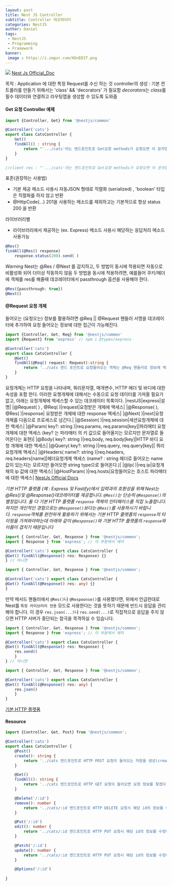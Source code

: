 ```yaml
---
layout: post
title: Nest JS Controller
subtitle: Controller 데코레이터
categories: NestJS
author: Daniel
tags: 
 - NestJS
 - Programming
 - Framework
banner:
 image : https://i.imgur.com/HGnED1T.png
---
```


![](https://i.imgur.com/HGnED1T.png)
[Nest Js Official_Doc]('https://docs.nestjs.com/controllers')

목적 : Application 에 대한 특정 Request를 수신 하는 것
controller의 생성 : 기본 컨트롤러를 만들기 위해서는 'class' && 'decorators' 가 필요함 
							*decorators*는 *class*를 필수 데이터와 연결하고 라우팅맵을 생성할 수 있도록 도와줌

#### Get 요청 Controller 예제
```ts
import {Controller, Get} from '@nestjs/common'

@Controller('cats')
export class CatsController {
	Get()
	findAll() : string {
		return "'.../cats'라는 엔드포인트로 Get요청 methods가 요청오면 이 문자열을 반환한다."
	}
}

//client res : "'.../cats'라는 엔드포인트로 Get요청 methods가 요청오면 이 문자열을 반환한다."
```

표준(권장하는 사용법)
- 기본 제공 메소드 사용시 자동JSON 형태로 직렬화 (serialized) , 'boolean' 타입은 직렬화를 하지 않고 반환 
- @HttpCode(...) 201을 사용하는 메소드를 제외하고는 기본적으로 항상 status 200 을 반환

라이브러리별
- 라이브러리에서 제공하는 (ex. Express) 메소드 사용시 해당하는 응답처리 메소드 사용가능
```ts
@Res() 
findAll(@Res() response)
	response.status(200).send( )
```

*Warning*
Nest는 @Res / @Next 를 감지하고, 두 방법이 동시에 적용되면 자동으로 비활성화 되어 더이상 작동하지 않음
두 방법을 동시에 적용하려면, 예를들어 쿠키/헤더에 객체를 res를 해줄때 데코레이터에서 passthrough 옵션을 사용해야 한다. 
```ts
@Res({passthrough: true})
@Next()
```

#### @Request 요청 개체
들어오는 (요청오는) 정보를 활용하려면 @Req || @Request 핸들러 서명을 데코레이터에 추가하여 
요청 들어오는 정보에 대한 접근이 가능해진다.

```ts
import {Controller, Get, Req} from '@nestjs/common'
import {Request} from 'express' // npm i @types/express

@Controller('cats')
export class CatsController {
	@Get()
	findAll(@Req() request: Request):string {
		return '../cats 엔드 포인트로 요청들어오는 객체는 @Req 핸들러로 정보에 액세스가 가능해진다.'
	}
}
```

요청개체는 HTTP 요청을 나타내며, 쿼리문자열, 매개변수, HTTP 헤더 및 바디에 대한 속성을 포함 한다.
이러한 요챙개체에 대해서는 수동으로 요청 데이터를 가져올 필요가 없고, 아래는 요청개체에 액세스할 수 있는 
데코레이터 목록이다.
|nestJS|express|설명|
|@Request( ) , @Req( )|request|요청받은 개체에 액세스|
|@Response( ), @Res( )|response| 요청받은 개체에 대한 response 액세스|
|@Next( )|next|요청개체를 다음으로 프로세스로 넘긴다.|
|@Session( )|req.session|세션요청개채에 대한 액세스|
|@Param( key?: string )|req.params, req.params[key]|파라매터 요청개체에 대한 액세스 (key? 는 파라매터 의 키 값으로 들어올지는 모르지만 문자열로 들어온다는 표현)|
|@Body( key?: string )|req.body, req.body[key]|HTTP 바디 요청 개채에 대한 액세스|
|@Query( key?: string )|req.query, req.query[key]| 쿼리요청개체 액세스|
|@Headers( name?: string )|req.headers, req.headers[name]|헤더요청개체 액세스 (name? : string 헤더로 들어오는 name값이 있는지는 모르지만 들어오면 string type으로 들어온다.)|
|@Ip( )|req.ip|요청개채의 ip 값에 대한 액세스|
|@HostParam( )|req.hosts|요청들어오는 호스트 파라매터에 대한 액세스|
[NestJs Official Docs]('https://docs.nestjs.com/controllers')

*기본 HTTP 플랫폼 (예 : Express 및 Fastify)에서 입력과의 호환성을 위해 Nest는 @Res()및 @Response()데코레이터를 제공합니다. `@Res()`는 단순히 `@Response()`의 별칭입니다. 둘 다 기본 HTTP 플랫폼 `response` 객체의 인터페이스를 직접 노출합니다. 하지만 개인적인 경험으로는 `@Response()`보다는 `@Res()`를 사용하시기 바랍니다. `response`객체를 완전하게 활용하기 위해서는 기본 HTTP 플랫폼의 `response`의 타이핑을 가져와야하는데 아래와 같이 `@Response()`와 기본 HTTP 플랫폼의 `response`와 이름이 겹치기 때문입니다*

```ts
import { Controller, Get, Response } from '@nestjs/common'; 
import { Response } from 'express'; // 이 부분에서 에러 

@Controller('cats') export class CatsController { 
@Get() findAll(@Response() res: Response) {} 
} // 아니면 

import { Controller, Get, Response } from '@nestjs/common'; 

@Controller('cats') export class CatsController { 
@Get() findAll(@Response() res: any) {} 
}
```
만약 메서드 핸들러에서 `@Res()`나 `@Respoonse()`를 사용했다면, 위에서 언급한대로 Nest를 `특정 라이브러리 전용` 모드로 사용한다는 것을 뜻하기 때문에 반드시 응답을 관리해야 합니다. 이 경우 `res.json(...)`나 `res.send(...)`로 직접적으로 응답을 주지 않으면 HTTP 서버가 중단되는 참극을 목격하실 수 있습니다.
```ts
import { Controller, Get, Response } from '@nestjs/common'; 
import { Response } from 'express'; // 이 부분에서 에러 

@Controller('cats') export class CatsController { 
@Get() findAll(@Response() res: Response) {
	res.send()
	} 
} // 아니면 

import { Controller, Get, Response } from '@nestjs/common'; 

@Controller('cats') export class CatsController { 
@Get() findAll(@Response() res: any) {
	res.json()
	} 
}
```

[기본 HTTP 플랫폼]('https://www.wisewiredbooks.com/nestjs/overview/02-controller-1.html')

#### Resource
```ts
import {Controller, Get, Post} from '@nestjs/common';

@Controller('cats')
export class CatsController {
	@Post()
	create(): string {
		return '../cats 엔드포인트로 HTTP POST 요청이 들어오는 자원을 생성(create)하겠다.'
	}

	@Get()
	findAll(): string {
		return '../cats 엔드포인트로 HTTP GET 요청이 들어오면 요청 정보를 찾겠다(findAll)'
	}

	@Delete('/:id')
	remove(): number {
		return '../cats/:id 엔드포인트로 HTTP DELETE 요청시 해당 id의 정보를 삭제하겠다' 
	}

	@Put('/:id')
	edit(): number {
		return '../cats/:id 엔드포인트로 HTTP PUT 요청시 해당 id의 정보를 수정하겠다.'
	}

	@Patch('/:id')
	update(): number {
		return '../cats/:id 엔드포인트로 HTTP PUT 요청시 해당 id의 정보를 수정하겠다.'
	}

	@Options('/:id')
	
}
```

